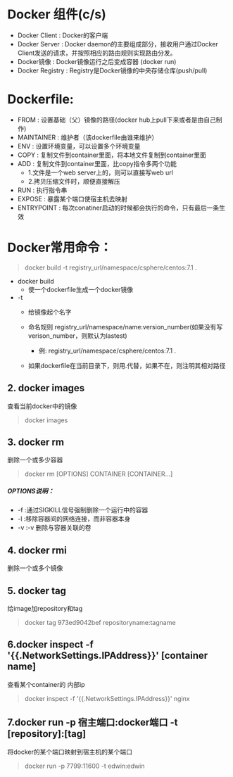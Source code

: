 

# Docker 组件(c/s)
* Docker Client : Docker的客户端
* Docker Server : Docker daemon的主要组成部分，接收用户通过Docker Client发送的请求，并按照相应的路由规则实现路由分发。
* Docker镜像 : Docker镜像运行之后变成容器 (docker run)
* Docker Registry : Registry是Docker镜像的中央存储仓库(push/pull)


# Dockerfile:
* FROM : 设置基础（父）镜像的路径(docker hub上pull下来或者是由自己制作)
* MAINTAINER : 维护者（该dockerfile由谁来维护）
* ENV : 设置环境变量，可以设置多个环境变量
* COPY : 复制文件到container里面，将本地文件复制到container里面
* ADD : 复制文件到container里面，比copy指令多两个功能
    * 1.文件是一个web server上的，则可以直接写web url
    * 2.拷贝压缩文件时，顺便直接解压
* RUN : 执行指令串
* EXPOSE : 暴露某个端口使宿主机去映射
* ENTRYPOINT : 每次conatiner启动的时候都会执行的命令，只有最后一条生效

# Docker常用命令：
> docker build -t registry_url/namespace/csphere/centos:7.1 .
* docker build
    * 使一个dockerfile生成一个docker镜像
* -t
    * 给镜像起个名字
    
    * 命名规则    registry_url/namespace/name:version_number(如果没有写verison_number，则默认为lastest)
        * 例:
            registry_url/namespace/csphere/centos:7.1
     .
    * 如果dockerfile在当前目录下，则用.代替，如果不在，则注明其相对路径

## 2. docker images
查看当前docker中的镜像
> docker images

## 3. docker rm
删除一个或多少容器
> docker rm [OPTIONS] CONTAINER [CONTAINER...]
##### OPTIONS说明：
* -f :通过SIGKILL信号强制删除一个运行中的容器
* -l :移除容器间的网络连接，而非容器本身
* -v :-v 删除与容器关联的卷

## 4. docker rmi
删除一个或多个镜像

## 5. docker tag
给image加repository和tag
> docker tag 973ed9042bef repositoryname:tagname

## 6.docker inspect -f '{{.NetworkSettings.IPAddress}}' [container name]
查看某个container的 内部ip
> docker inspect -f '{{.NetworkSettings.IPAddress}}' nginx

## 7.docker run -p 宿主端口:docker端口 -t [repository]:[tag]
将docker的某个端口映射到宿主机的某个端口
> docker run -p 7799:11600 -t edwin:edwin
